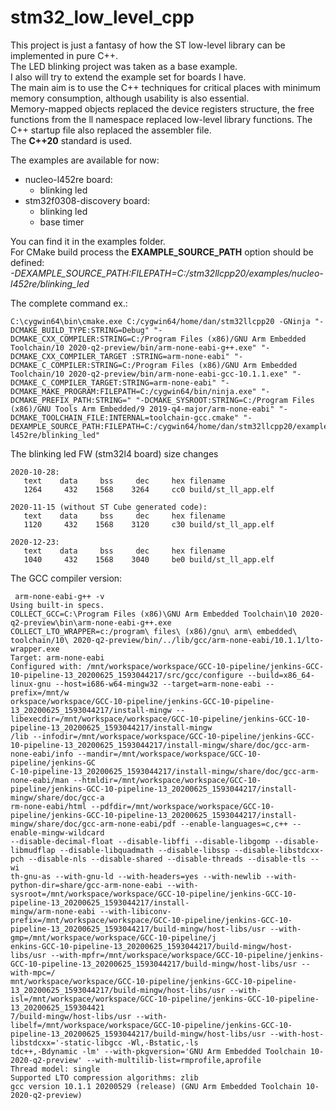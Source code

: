 # stm32_low_level_cpp

This project is just a fantasy of how the ST low-level library can be implemented in pure C++.</br>
The LED blinking project was taken as a base example.</br>
I also will try to extend the example set for boards I have.</br>
The main aim is to use the C++ techniques for critical places with minimum memory consumption, although usability is also essential.</br>
Memory-mapped objects replaced the device registers structure, the free functions from the ll namespace replaced low-level library functions.
The C++ startup file also replaced the assembler file.</br>
The **C++20** standard is used.</br>

The examples are available for now: 
 - nucleo-l452re board:
   - blinking led
 - stm32f0308-discovery board:
   - blinking led
   - base timer
   
You can find it in the examples folder.</br>
For CMake build process the **EXAMPLE_SOURCE_PATH** option should be defined:</br>
_-DEXAMPLE_SOURCE_PATH:FILEPATH=C:/stm32llcpp20/examples/nucleo-l452re/blinking_led_

The complete command ex.:
```
C:\cygwin64\bin\cmake.exe C:/cygwin64/home/dan/stm32llcpp20 -GNinja "-DCMAKE_BUILD_TYPE:STRING=Debug" "-DCMAKE_CXX_COMPILER:STRING=C:/Program Files (x86)/GNU Arm Embedded Toolchain/10 2020-q2-preview/bin/arm-none-eabi-g++.exe" "-DCMAKE_CXX_COMPILER_TARGET :STRING=arm-none-eabi" "-DCMAKE_C_COMPILER:STRING=C:/Program Files (x86)/GNU Arm Embedded Toolchain/10 2020-q2-preview/bin/arm-none-eabi-gcc-10.1.1.exe" "-DCMAKE_C_COMPILER_TARGET:STRING=arm-none-eabi" "-DCMAKE_MAKE_PROGRAM:FILEPATH=C:/cygwin64/bin/ninja.exe" "-DCMAKE_PREFIX_PATH:STRING=" "-DCMAKE_SYSROOT:STRING=C:/Program Files (x86)/GNU Tools Arm Embedded/9 2019-q4-major/arm-none-eabi" "-DCMAKE_TOOLCHAIN_FILE:INTERNAL=toolchain-gcc.cmake" "-DEXAMPLE_SOURCE_PATH:FILEPATH=C:/cygwin64/home/dan/stm32llcpp20/examples/nucleo-l452re/blinking_led"
```

The blinking led FW (stm32l4 board) size changes
```
2020-10-28:
   text    data     bss     dec     hex filename
   1264     432    1568    3264     cc0 build/st_ll_app.elf
```
```   
2020-11-15 (without ST Cube generated code):
   text    data     bss     dec     hex filename
   1120     432    1568    3120     c30 build/st_ll_app.elf
```
```
2020-12-23:
   text    data     bss     dec     hex filename
   1040     432    1568    3040     be0 build/st_ll_app.elf
```

The GCC compiler version:</br>
``` 
 arm-none-eabi-g++ -v
Using built-in specs.
COLLECT_GCC=C:\Program Files (x86)\GNU Arm Embedded Toolchain\10 2020-q2-preview\bin\arm-none-eabi-g++.exe
COLLECT_LTO_WRAPPER=c:/program\ files\ (x86)/gnu\ arm\ embedded\ toolchain/10\ 2020-q2-preview/bin/../lib/gcc/arm-none-eabi/10.1.1/lto-wrapper.exe
Target: arm-none-eabi
Configured with: /mnt/workspace/workspace/GCC-10-pipeline/jenkins-GCC-10-pipeline-13_20200625_1593044217/src/gcc/configure --build=x86_64-linux-gnu --host=i686-w64-mingw32 --target=arm-none-eabi --prefix=/mnt/w
orkspace/workspace/GCC-10-pipeline/jenkins-GCC-10-pipeline-13_20200625_1593044217/install-mingw --libexecdir=/mnt/workspace/workspace/GCC-10-pipeline/jenkins-GCC-10-pipeline-13_20200625_1593044217/install-mingw
/lib --infodir=/mnt/workspace/workspace/GCC-10-pipeline/jenkins-GCC-10-pipeline-13_20200625_1593044217/install-mingw/share/doc/gcc-arm-none-eabi/info --mandir=/mnt/workspace/workspace/GCC-10-pipeline/jenkins-GC
C-10-pipeline-13_20200625_1593044217/install-mingw/share/doc/gcc-arm-none-eabi/man --htmldir=/mnt/workspace/workspace/GCC-10-pipeline/jenkins-GCC-10-pipeline-13_20200625_1593044217/install-mingw/share/doc/gcc-a
rm-none-eabi/html --pdfdir=/mnt/workspace/workspace/GCC-10-pipeline/jenkins-GCC-10-pipeline-13_20200625_1593044217/install-mingw/share/doc/gcc-arm-none-eabi/pdf --enable-languages=c,c++ --enable-mingw-wildcard
--disable-decimal-float --disable-libffi --disable-libgomp --disable-libmudflap --disable-libquadmath --disable-libssp --disable-libstdcxx-pch --disable-nls --disable-shared --disable-threads --disable-tls --wi
th-gnu-as --with-gnu-ld --with-headers=yes --with-newlib --with-python-dir=share/gcc-arm-none-eabi --with-sysroot=/mnt/workspace/workspace/GCC-10-pipeline/jenkins-GCC-10-pipeline-13_20200625_1593044217/install-
mingw/arm-none-eabi --with-libiconv-prefix=/mnt/workspace/workspace/GCC-10-pipeline/jenkins-GCC-10-pipeline-13_20200625_1593044217/build-mingw/host-libs/usr --with-gmp=/mnt/workspace/workspace/GCC-10-pipeline/j
enkins-GCC-10-pipeline-13_20200625_1593044217/build-mingw/host-libs/usr --with-mpfr=/mnt/workspace/workspace/GCC-10-pipeline/jenkins-GCC-10-pipeline-13_20200625_1593044217/build-mingw/host-libs/usr --with-mpc=/
mnt/workspace/workspace/GCC-10-pipeline/jenkins-GCC-10-pipeline-13_20200625_1593044217/build-mingw/host-libs/usr --with-isl=/mnt/workspace/workspace/GCC-10-pipeline/jenkins-GCC-10-pipeline-13_20200625_159304421
7/build-mingw/host-libs/usr --with-libelf=/mnt/workspace/workspace/GCC-10-pipeline/jenkins-GCC-10-pipeline-13_20200625_1593044217/build-mingw/host-libs/usr --with-host-libstdcxx='-static-libgcc -Wl,-Bstatic,-ls
tdc++,-Bdynamic -lm' --with-pkgversion='GNU Arm Embedded Toolchain 10-2020-q2-preview' --with-multilib-list=rmprofile,aprofile
Thread model: single
Supported LTO compression algorithms: zlib
gcc version 10.1.1 20200529 (release) (GNU Arm Embedded Toolchain 10-2020-q2-preview)
```

